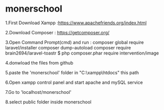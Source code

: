 # monerschool
1.First Download Xampp :https://www.apachefriends.org/index.html

2.Download Composer : https://getcomposer.org/

3.Open Command Prompt(cmd)
and run : composer global require laravel/installer
composer dump-autoload
composer require brain2694/laravel-toastr
$ php composer.phar require intervention/image

4.donwload the files from github

5.paste the 'monerschool' folder in "C:\xampp\htdocs" this path

6.Open xampp control panel and start apache and mySQL service

7.Go to 'localhost/monerschool'

8.select public folder inside monerschool
